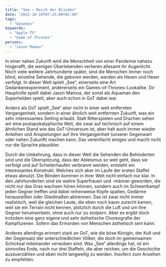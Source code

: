 ```yaml
---
title: "See – Reich der Blinden"
date: "2022-10-19T07:25:00+02:00"
tags:
  - "Gesehen"
keywords:
  - "Apple TV"
  - "Game of Thrones"
persons:
  - "Jason Momao"
---
```


In einer nahen Zukunft wird die Menschheit von einer Pandemie nahezu hingerafft, die wenigen Überlebenden verlieren allesamt ihr Augenlicht. Noch viele weitere Jahrhunderte später, sind die Menschen immer noch blind, einzelne Sehende, die geboren werden, werden als Hexen und Hexer verfolgt. In dieser Welt spielt „See“, einerseits eine Art Gedankenexperiment, andererseits ein Games-of-Thrones-Lookalike. Dir Hauptrolle spielt dabei Jason Mamoa, der sonst als Aquaman den Superhelden spielt, aber auch schon in GoT dabei war. 

Anders als GoT spielt „See“ aber nicht in einer weit entfernten Vergangenheit, sondern in einer ähnlich weit entfernten Zukunft, was ein sehr interessantes Setting erlaubt. Statt Ritterspielen und Drachen sehen wir eine postapokalyptische Welt, die zwar auf technisch auf einem ähnlichen Stand wie das GoT-Universum ist, aber halt auch immer wieder Anleihen und Anspielungen auf ihre Vergangenheit (unserer Gegenwart oder nahen Zukunft) machen kann. Das vereinfacht einiges und macht nicht nur die Sprache plausibler. 

Durch die Umkehrung, dass in dieser Welt die Sehenden die Behinderten sind und die Überspitzung, dass der Ableismus so weit geht, dass sie verfolgt und auf Scheiterhaufen verbrannt werden, entsteht ein interessantes Konstrukt. Welches sich aber im Laufe der ersten Staffel etwas abnutzt. Die Blinden kommen in ihrer Welt nicht einfach nur klar. In den Jahrhunderten sind sie wahre Superfrauen und -männer geworden, die nicht nur das Gras wachsen hören können, sondern auch im Schwertkampf jeden Gegner treffen und dabei reihenweise Köpfe spalten, Gedärme herausreißen oder Gliedmaßen abtrennen. Das ist zwar nicht immer realistisch, weil die gleichen Leute, die eben noch kaum zurecht kamen, weil sie ein Terrain nicht kennen, plötzlich durch die Luft und um ihre Gegner herumwirbeln, ohne auch nur zu stolpern. Aber es ergibt doch trotzdem eine ganz eigene und sehr ästhetische Choreografie der Kampfszenen. Sofern das Ermorden von Menschen ästhetisch sein kann. 

Anderes allerdings erinnert stark an GoT, wie die böse Königin, der Kult und der Gegensatz der unterschiedlichen Völker, die doch im gemeinsamen Schicksal miteinander verwoben sind. Was „See“ allerdings hat, ist ein sinnvolles Ende, nach nur drei Staffeln, die aber reichen, um die Geschichte auszuerzählen und eben nicht langweilig zu werden. Insofern zum Ansehen zu empfehlen. 
